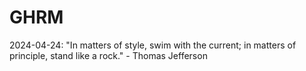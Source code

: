 # GHRM

2024-04-24: "In matters of style, swim with the current; in matters of principle, stand like a rock." - Thomas Jefferson